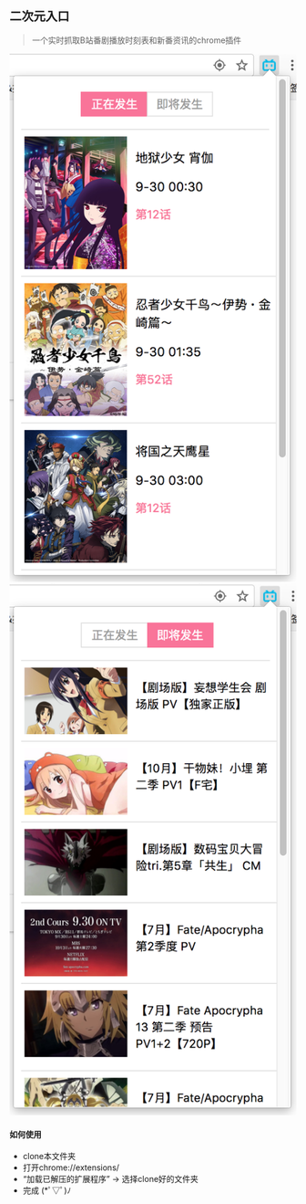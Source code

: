 ## 二次元入口

> 一个实时抓取B站番剧播放时刻表和新番资讯的chrome插件

![img](./example/today.png)
![img](./example/future.png)

#### 如何使用
* clone本文件夹
* 打开chrome://extensions/
* “加载已解压的扩展程序” -> 选择clone好的文件夹
* 完成 (*ﾟ▽ﾟ)ﾉ



